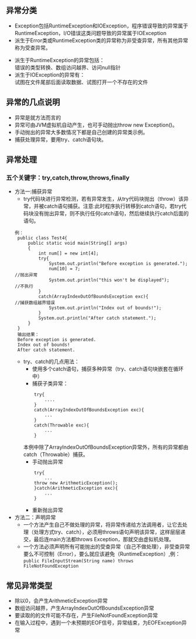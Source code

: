 ## 异常分类
+ Exception包括RuntimeException和IOException，程序错误导致的异常属于RuntimeException，I/O错误这类问题导致的异常属于IOException
+ 派生于Error类或RuntimeException类的异常称为非受查异常，所有其他异常称为受查异常。
- 派生于RuntimeException的异常包括：  
    错误的类型转换、数组访问越界、访问null指针
- 派生于IOException的异常有：  
    试图在文件尾部后面读取数据、试图打开一个不存在的文件  
## 异常的几点说明
* 异常是就方法而言的
* 异常可由JVM虚拟机自动产生，也可手动抛出throw new Exception()。  
* 手动抛出的异常大多数情况下都是自己创建的异常类示例。
* 捕获处理异常，要用try、catch语句块。
## 异常处理
### 五个关键字：try,catch,throw,throws,finally
* 方法一:捕获异常
    - try代码块进行异常检测，若有异常发生，从try代码块抛出（throw）该异常，并被catch语句捕获。注意:此时程序执行转移到catch语句，若try代码块没有抛出异常，则不执行任何catch语句，然后继续执行catch后面的语句。
   ```
   例：
    public class Test4{
        public static void main(String[] args)
        {
            int num[] = new int[4];
            try{
                System.out.println("Before exception is generated.");
                num[10] = 7;                                            //抛出异常
                System.out.println("this won't be displayed");        //不执行
            }
            catch(ArrayIndexOutOfBoundsException exc){                //捕获数组越界错误
                System.out.println("Index out of bounds!");
            }
            System.out.println("After catch statement.");
        }
    }
    输出结果：
    Before exception is generated.
    Index out of bounds!
    After catch statement.
    ```  
    - try、catch的几点用法：
        * 使用多个catch语句，捕获多种异常（try、catch语句块嵌套在循环中）
        * 捕获子类异常：
        ```
            try{
                ....
            }
            catch(ArrayIndexOutOfBoundsException exc){
                ...
            }
            catch(Throwable exc){
                ...
            }
        ```  
        本例中除了ArrayIndexOutOfBoundsException异常外，所有的异常都由catch（Throwable）捕获。  
        * 手动抛出异常
        ```
            try{
                ...
            throw new ArithmeticException();
            }catch(ArithmeticException exc){
                ...
            }
        ```  
        * 重新抛出异常
* 方法二：声明异常
    + 一个方法产生自己不做处理的异常，将异常传递给方法调用者，让它去处理（处理方式try、catch），必须用throws语句声明该异常，这样层层递交，最后连main方法都throws Exception，那就交由虚拟机处理。
    + 一个方法必须声明所有可能抛出的受查异常（自己不做处理），非受查异常要么不可控制（Error），要么就应该避免（RuntimeException）,例：  
    `public FileInputStream(String name) throws FileNotFoundException`  
## 常见异常类型
* 除以0，会产生ArithmeticException异常
* 数组访问越界，产生ArrayIndexOutOfBoundsException异常
* 要读取的的文件可能不存在，产生FileNotFoundException异常
* 在输入过程中，遇到一个未预期的EOF信号，异常结束，为EOFException异常


    
